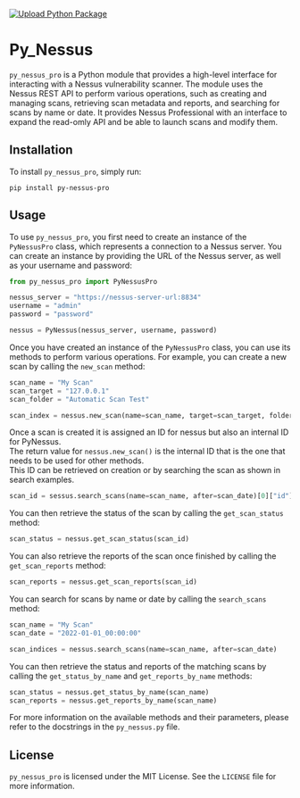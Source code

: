 [![Upload Python Package](https://github.com/Matbe34/py-nessus/actions/workflows/pynessus-publish.yml/badge.svg?event=release)](https://github.com/Matbe34/py-nessus-pro/actions/workflows/pynessus-publish.yml)

# Py_Nessus

`py_nessus_pro` is a Python module that provides a high-level interface for interacting with a Nessus vulnerability scanner. The module uses the Nessus REST API to perform various operations, such as creating and managing scans, retrieving scan metadata and reports, and searching for scans by name or date. It provides Nessus Professional with an interface to expand the read-omly API and be able to launch scans and modify them.

## Installation

To install `py_nessus_pro`, simply run:

```
pip install py-nessus-pro
```

## Usage

To use `py_nessus_pro`, you first need to create an instance of the `PyNessusPro` class, which represents a connection to a Nessus server. You can create an instance by providing the URL of the Nessus server, as well as your username and password:

```python
from py_nessus_pro import PyNessusPro

nessus_server = "https://nessus-server-url:8834"
username = "admin"
password = "password"

nessus = PyNessus(nessus_server, username, password)
```

Once you have created an instance of the `PyNessusPro` class, you can use its methods to perform various operations. For example, you can create a new scan by calling the `new_scan` method:

```python
scan_name = "My Scan"
scan_target = "127.0.0.1"
scan_folder = "Automatic Scan Test"

scan_index = nessus.new_scan(name=scan_name, target=scan_target, folder=scan_folder)
```

Once a scan is created it is assigned an ID for nessus but also an internal ID for PyNessus.\
The return value for `nessus.new_scan()` is the internal ID that is the one that needs to be used for other methods.\
This ID can be retrieved on creation or by searching the scan as shown in search examples.

```python
scan_id = sessus.search_scans(name=scan_name, after=scan_date)[0]["id"]
```


You can then retrieve the status of the scan by calling the `get_scan_status` method:

```python
scan_status = nessus.get_scan_status(scan_id)
```

You can also retrieve the reports of the scan once finished by calling the `get_scan_reports` method:

```python
scan_reports = nessus.get_scan_reports(scan_id)
```

You can search for scans by name or date by calling the `search_scans` method:

```python
scan_name = "My Scan"
scan_date = "2022-01-01_00:00:00"

scan_indices = nessus.search_scans(name=scan_name, after=scan_date)
```

You can then retrieve the status and reports of the matching scans by calling the `get_status_by_name` and `get_reports_by_name` methods:

```python
scan_status = nessus.get_status_by_name(scan_name)
scan_reports = nessus.get_reports_by_name(scan_name)
```

For more information on the available methods and their parameters, please refer to the docstrings in the `py_nessus.py` file.

## License

`py_nessus_pro` is licensed under the MIT License. See the `LICENSE` file for more information.
